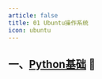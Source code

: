 ```yaml
---
article: false
title: 01 Ubuntu操作系统
icon: ubuntu
---
```


## 一、[Python基础](/python/1、Python基础/)  :clown_face:
